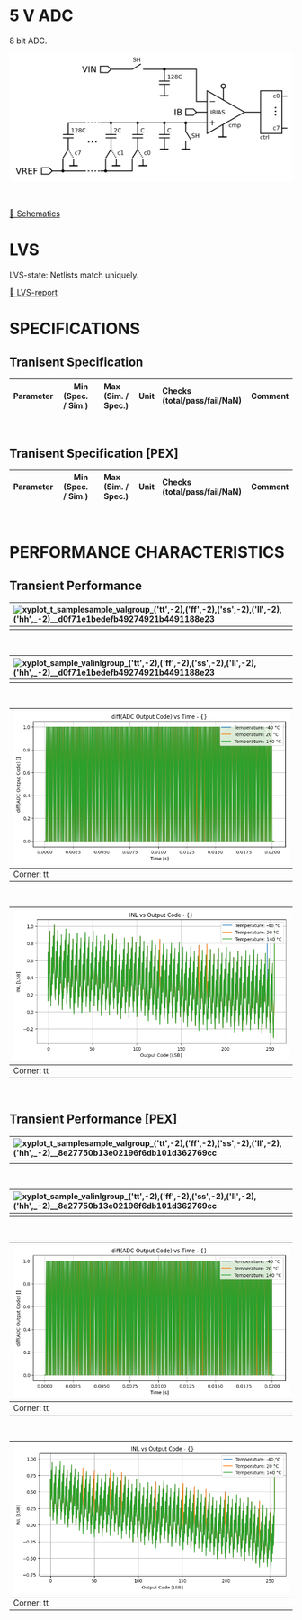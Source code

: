 # 5 V ADC

8 bit ADC.

![sar8](resources/sar8.png "sar8")

<br>

[🔗 Schematics](sar8_sch.pdf)<br>

# LVS
LVS-state: Netlists match uniquely.<br>

[🔗 LVS-report](sar8_sar8_netgen_comp.out)<br>

# SPECIFICATIONS

## Tranisent Specification <br>

| Parameter | Min (Spec. / Sim.) |      | Max (Sim. / Spec.) | Unit | Checks (total/pass/fail/NaN) | Comment |
| :-------- | -----------------: | :--: | :----------------- | :--- | :--------------------------- | ------- |

<br>


## Tranisent Specification [PEX]<br>

| Parameter | Min (Spec. / Sim.) |      | Max (Sim. / Spec.) | Unit | Checks (total/pass/fail/NaN) | Comment |
| :-------- | -----------------: | :--: | :----------------- | :--- | :--------------------------- | ------- |

<br>


# PERFORMANCE CHARACTERISTICS

## Transient Performance <br>

| ![xyplot_t_samplesample_valgroup_('tt',_-2),_('ff',_-2),_('ss',_-2),_('ll',_-2),_('hh',_-2)__d0f71e1bedefb49274921b4491188e23](xyplot_t_samplesample_valgroup_('tt',_-2),_('ff',_-2),_('ss',_-2),_('ll',_-2),_('hh',_-2)__d0f71e1bedefb49274921b4491188e23.png "") |
| :-- |
|  |
<br>

| ![xyplot_sample_valinlgroup_('tt',_-2),_('ff',_-2),_('ss',_-2),_('ll',_-2),_('hh',_-2)__d0f71e1bedefb49274921b4491188e23](xyplot_sample_valinlgroup_('tt',_-2),_('ff',_-2),_('ss',_-2),_('ll',_-2),_('hh',_-2)__d0f71e1bedefb49274921b4491188e23.png "") |
| :-- |
|  |
<br>

| ![xyplot_t_samplesample_valv(temperature)_('tt',_-2)__d0f71e1bedefb49274921b4491188e23](xyplot_t_samplesample_valv(temperature)_('tt',_-2)__d0f71e1bedefb49274921b4491188e23.png "Corner: tt") |
| :-- |
| Corner: tt |
<br>

| ![xyplot_sample_valinlv(temperature)_('tt',_-2)__d0f71e1bedefb49274921b4491188e23](xyplot_sample_valinlv(temperature)_('tt',_-2)__d0f71e1bedefb49274921b4491188e23.png "Corner: tt") |
| :-- |
| Corner: tt |
<br>

## Transient Performance [PEX]<br>

| ![xyplot_t_samplesample_valgroup_('tt',_-2),_('ff',_-2),_('ss',_-2),_('ll',_-2),_('hh',_-2)__8e27750b13e02196f6db101d362769cc](xyplot_t_samplesample_valgroup_('tt',_-2),_('ff',_-2),_('ss',_-2),_('ll',_-2),_('hh',_-2)__8e27750b13e02196f6db101d362769cc.png "") |
| :-- |
|  |
<br>

| ![xyplot_sample_valinlgroup_('tt',_-2),_('ff',_-2),_('ss',_-2),_('ll',_-2),_('hh',_-2)__8e27750b13e02196f6db101d362769cc](xyplot_sample_valinlgroup_('tt',_-2),_('ff',_-2),_('ss',_-2),_('ll',_-2),_('hh',_-2)__8e27750b13e02196f6db101d362769cc.png "") |
| :-- |
|  |
<br>

| ![xyplot_t_samplesample_valv(temperature)_('tt',_-2)__8e27750b13e02196f6db101d362769cc](xyplot_t_samplesample_valv(temperature)_('tt',_-2)__8e27750b13e02196f6db101d362769cc.png "Corner: tt") |
| :-- |
| Corner: tt |
<br>

| ![xyplot_sample_valinlv(temperature)_('tt',_-2)__8e27750b13e02196f6db101d362769cc](xyplot_sample_valinlv(temperature)_('tt',_-2)__8e27750b13e02196f6db101d362769cc.png "Corner: tt") |
| :-- |
| Corner: tt |
<br>
